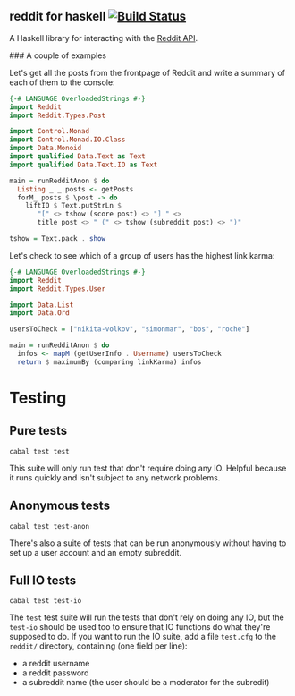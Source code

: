 reddit for haskell [![Build Status](https://travis-ci.org/intolerable/reddit.svg?branch=master)](https://travis-ci.org/intolerable/reddit)
---

A Haskell library for interacting with the [Reddit API](http://reddit.com/api).

### A couple of examples

Let's get all the posts from the frontpage of Reddit and write a summary of each of them to the console:

```haskell
{-# LANGUAGE OverloadedStrings #-}
import Reddit
import Reddit.Types.Post

import Control.Monad
import Control.Monad.IO.Class
import Data.Monoid
import qualified Data.Text as Text
import qualified Data.Text.IO as Text

main = runRedditAnon $ do
  Listing _ _ posts <- getPosts
  forM_ posts $ \post -> do
    liftIO $ Text.putStrLn $
       "[" <> tshow (score post) <> "] " <>
       title post <> " (" <> tshow (subreddit post) <> ")"

tshow = Text.pack . show
```

Let's check to see which of a group of users has the highest link karma:

```haskell
{-# LANGUAGE OverloadedStrings #-}
import Reddit
import Reddit.Types.User

import Data.List
import Data.Ord

usersToCheck = ["nikita-volkov", "simonmar", "bos", "roche"]

main = runRedditAnon $ do
  infos <- mapM (getUserInfo . Username) usersToCheck
  return $ maximumBy (comparing linkKarma) infos
```

Testing
===

Pure tests
---

`cabal test test`

This suite will only run test that don't require doing any IO. Helpful because it runs quickly and isn't subject to any network problems.

Anonymous tests
---

`cabal test test-anon`

There's also a suite of tests that can be run anonymously without having to set up a user account and an empty subreddit.

Full IO tests
---

`cabal test test-io`

The `test` test suite will run the tests that don't rely on doing any IO, but the `test-io` should be used too to ensure that IO functions do what they're supposed to do. If you want to run the IO suite, add a file `test.cfg` to the `reddit/` directory, containing (one field per line):

- a reddit username
- a reddit password
- a subreddit name (the user should be a moderator for the subredit)
